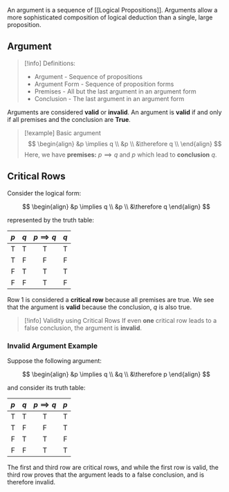 An argument is a sequence of [[Logical Propositions]]. Arguments allow a more sophisticated composition of logical deduction than a single, large proposition.

## Argument

> [!info] Definitions:
> - Argument - Sequence of propositions
> - Argument Form - Sequence of proposition forms
> - Premises - All but the last argument in an argument form
> - Conclusion - The last argument in an argument form

Arguments are considered **valid** or **invalid**. An argument is **valid** if and only if all premises and the conclusion are **True**.

> [!example] Basic argument
> $$
> \begin{align}
> &p \implies q \\
> &p \\
> &\therefore q \\
> \end{align}
> $$
> Here, we have **premises:** $p \implies q$ and $p$ which lead to **conclusion** $q$.

## Critical Rows

Consider the logical form:

$$
\begin{align}
&p \implies q \\
&p \\
&\therefore q
\end{align}
$$

represented by the truth table:

| $p$ | $q$ | $p \implies q$ | $q$ |
| :-: | :-: | :------------: | :-: |
| T   | T   | T              | T   |
| T   | F   | F              | F   |
| F   | T   | T              | T   |
| F   | F   | T              | F   |

Row 1 is considered a **critical row** because all premises are true. We see that the argument is **valid** because the conclusion, $q$ is also true. 

> [!info] Validity using Critical Rows
> If even **one** critical row leads to a false conclusion, the argument is **invalid**.

### Invalid Argument Example

Suppose the following argument:

$$
\begin{align}
&p \implies q \\
&q \\
&\therefore p
\end{align}
$$

and consider its truth table:

| $p$ | $q$ | $p \implies q$ | $p$ |
| :-: | :-: | :------------: | :-: |
| T   | T   | T              | T   |
| T   | F   | F              | T   |
| F   | T   | T              | F   |
| F   | F   | T              | T   |

The first and third row are critical rows, and while the first row is valid, the third row proves that the argument leads to a false conclusion, and is therefore invalid.